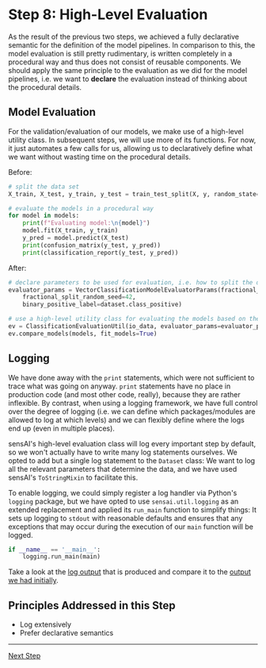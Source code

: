 # Step 8: High-Level Evaluation

As the result of the previous two steps, we achieved a fully declarative semantic
for the definition of the model pipelines. In comparison to this, the model
evaluation is still pretty rudimentary, is written completely in a procedural way
and thus does not consist of reusable components. We should apply the same principle
to the evaluation as we did for the model pipelines, i.e. we want to **declare**
the evaluation instead of thinking about the procedural details.


## Model Evaluation


For the validation/evaluation of our models, we make use of a high-level utility class.
In subsequent steps, we will use more of its functions.
For now, it just automates a few calls for us, allowing us to declaratively define
what we want without wasting time on the procedural details.

Before:
```python
# split the data set
X_train, X_test, y_train, y_test = train_test_split(X, y, random_state=42, test_size=0.3, shuffle=True)

# evaluate the models in a procedural way
for model in models:
    print(f"Evaluating model:\n{model}")
    model.fit(X_train, y_train)
    y_pred = model.predict(X_test)
    print(confusion_matrix(y_test, y_pred))
    print(classification_report(y_test, y_pred))
```
After:

```python
# declare parameters to be used for evaluation, i.e. how to split the data (fraction and random seed)
evaluator_params = VectorClassificationModelEvaluatorParams(fractional_split_test_fraction=0.3,
    fractional_split_random_seed=42,
    binary_positive_label=dataset.class_positive)

# use a high-level utility class for evaluating the models based on these parameters
ev = ClassificationEvaluationUtil(io_data, evaluator_params=evaluator_params)
ev.compare_models(models, fit_models=True)
```


## Logging

We have done away with the `print` statements, which were not sufficient to trace
what was going on anyway.
`print` statements have no place in production code (and most other code, really),
because they are rather inflexible.
By contrast, when using a logging framework, we have full control over the degree of logging (i.e. we
can define which packages/modules are allowed to log at which levels) and we can flexibly
define where the logs end up (even in multiple places).

sensAI's high-level evaluation class will log every important step by default, 
so we won't actually have to write many log statements ourselves.
We opted to add but a single log statement to the `Dataset` class:
We want to log all the relevant parameters that determine the data, and we have
used sensAI's `ToStringMixin` to facilitate this.

To enable logging, we could simply register a log handler via Python's `logging`
package, but we have opted to use `sensai.util.logging` as an extended replacement
and applied its `run_main` function to simplify things:
It sets up logging to `stdout` with reasonable defaults and ensures that any exceptions that may occur
during the execution of our `main` function will be logged.

```python
if __name__ == '__main__':
    logging.run_main(main)
```

Take a look at the [log output](output.txt) that is produced and compare it to
the [output we had initially](../step02-dataset-representation/output.txt).


## Principles Addressed in this Step

* Log extensively
* Prefer declarative semantics


<hr>

[Next Step](../step09-tracking-experiments/README.md)
